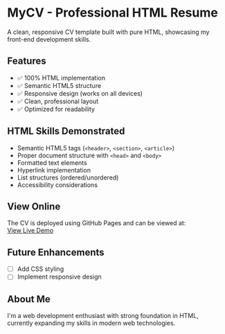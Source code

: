 # MyCV - Professional HTML Resume

A clean, responsive CV template built with pure HTML, showcasing my front-end development skills.

## Features

- ✅ 100% HTML implementation
- ✅ Semantic HTML5 structure
- ✅ Responsive design (works on all devices)
- ✅ Clean, professional layout
- ✅ Optimized for readability

## HTML Skills Demonstrated

- Semantic HTML5 tags (`<header>`, `<section>`, `<article>`)
- Proper document structure with `<head>` and `<body>`
- Formatted text elements
- Hyperlink implementation
- List structures (ordered/unordered)
- Accessibility considerations

## View Online

The CV is deployed using GitHub Pages and can be viewed at:  
[View Live Demo](https://qhuy135520.github.io/MyCV/)

## Future Enhancements

- [ ] Add CSS styling
- [ ] Implement responsive design

## About Me

I'm a web development enthusiast with strong foundation in HTML, currently expanding my skills in modern web technologies.
